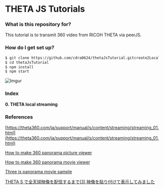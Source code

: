 # THETA JS Tutorials #

### What is this repository for? 
This tutorial is to transmit 360 video from RICOH THETA via peerJS.

### How do I get set up? ###

```sh
$ git clone https://github.com/cdra0624/thetaJsTutorial.gitcreate2LocalController.git
$ cd thetaJsTutorial
$ npm install
$ npm start
```
![Imgur](http://i.imgur.com/aJfFBV7.png)
### Index ###
**0. THETA local streaming** 


### References ###
[https://theta360.com/ja/support/manual/s/content/streaming/streaming_01.html](https://theta360.com/ja/support/manual/s/content/streaming/streaming_01.html) 

[How to make 360 panorama picture viewer](http://qiita.com/kingpanda/items/1c3a47765b40d6d62f46)

[How to make 360 panorama movie viewer](http://qiita.com/kingpanda/items/7969c5248f0d21a99910)

[Three js panorama movie sample](https://threejs.org/examples/?q=panorama#webgl_video_panorama_equirectangular)

[THETA S で全天球映像を配信するまで(3) 映像を貼り付けて表示してみました](https://lab.infocom.co.jp/2016/01/theta-s-3.html)